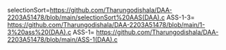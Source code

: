 selectionSort=https://github.com/Tharungodishala/DAA-2203A51478/blob/main/selectionSort%20AAS(DAA).c
ASS-1-3= https://github.com/Tharungodishala/DAA-2203A51478/blob/main/1-3%20ass%20(DAA).c
ASS-1=  https://github.com/Tharungodishala/DAA-2203A51478/blob/main/ASS-1(DAA).c

